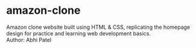 # amazon-clone
Amazon clone website built using HTML &amp; CSS, replicating the homepage design for practice and learning web development basics.
<br>
Author: Abhi Patel
